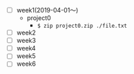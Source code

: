 - [ ] week1(2019-04-01〜)
  - project0
    - `$ zip project0.zip ./file.txt`
- [ ] week2
- [ ] week3
- [ ] week4
- [ ] week5
- [ ] week6
